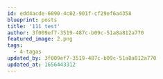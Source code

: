 ```yaml
---
id: edd4acde-6090-4c02-901f-cf29ef6a4358
blueprint: posts
title: '111 test'
author: 3f009ef7-3519-487c-b09c-51a8a812a770
featured_image: 2.png
tags:
  - 4-tagas
updated_by: 3f009ef7-3519-487c-b09c-51a8a812a770
updated_at: 1656443312
---
```

